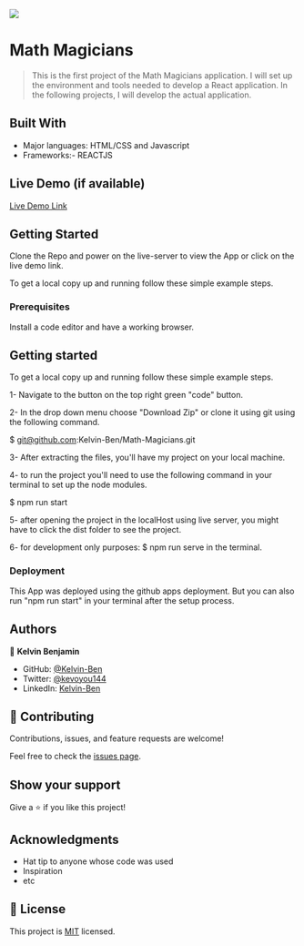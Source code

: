 ![](https://img.shields.io/badge/Microverse-blueviolet)

# Math Magicians

> This is the first project of the Math Magicians application. I will set up the environment and tools needed to develop a React application. In the following projects, I will develop the actual application.




## Built With

- Major languages: HTML/CSS and Javascript
- Frameworks:- REACTJS

## Live Demo (if available)

[Live Demo Link](https://livedemo.com)


## Getting Started

Clone the Repo and power on the live-server to view the App or click on the live demo link.

To get a local copy up and running follow these simple example steps.

### Prerequisites

Install a code editor and have a working browser.

## Getting started

To get a local copy up and running follow these simple example steps.

1- Navigate to the button on the top right green "code" button.

2- In the drop down menu choose "Download Zip" or clone it using git using the following command.

$ git@github.com:Kelvin-Ben/Math-Magicians.git

3- After extracting the files, you'll have my project on your local machine.

4- to run the project you'll need to use the following command in your terminal to set up the node modules.

$ npm run start

5- after opening the project in the localHost using live server, you might have to click the dist folder to see the project.

6- for development only purposes: $ npm run serve in the terminal.


### Deployment

This App was deployed using the github apps deployment. But you can also run "npm run start" in your terminal after the setup process.

## Authors

👤 **Kelvin Benjamin**

- GitHub: [@Kelvin-Ben](https://github.com/Kelvin-Ben)
- Twitter: [@kevoyou144](https://twitter.com/kevoyout144)
- LinkedIn: [Kelvin-Ben](https://www.linkedin.com/in/kelvin-ben-323043173/)


## 🤝 Contributing

Contributions, issues, and feature requests are welcome!

Feel free to check the [issues page](../../issues/).

## Show your support

Give a ⭐️ if you like this project!

## Acknowledgments

- Hat tip to anyone whose code was used
- Inspiration
- etc

## 📝 License

This project is [MIT](./LICENSE) licensed.
